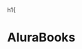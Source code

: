 <!DOCTYPE html>
<html>
 
<head>
    <meta charset="UTF-8">
    <meta name="vielport"content="width=device-width,initial-scale=1.0">
   <title>AluraBooks</title>
   <link rel="stylessheet" href="styles.css">
h1{
    

</head>

<body>
  <h1>AluraBooks</h1>
  </body>

  </html>
